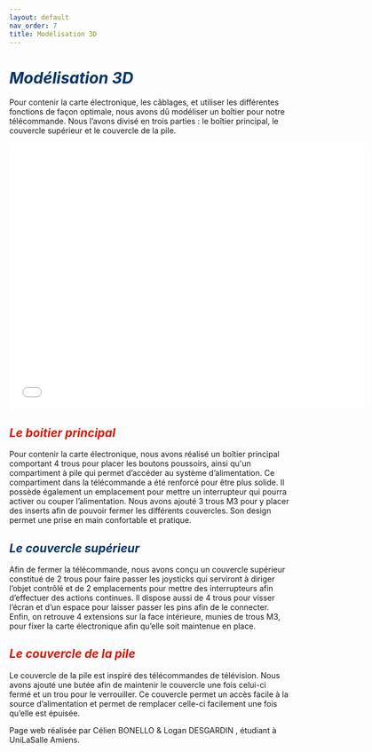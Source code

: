 ```yaml
---
layout: default
nav_order: 7
title: Modélisation 3D
---
```


# <span style="color:#003366">_Modélisation 3D_</span>

Pour contenir la carte électronique, les câblages, et utiliser les différentes fonctions de façon optimale, nous avons dû modéliser un boîtier pour notre télécommande. Nous l’avons divisé en trois parties : le boîtier principal, le couvercle supérieur et le couvercle de la pile.

<iframe width="640" height="480" src="images/mod1.stl" frameborder="0" allow="autoplay; fullscreen; vr" mozallowfullscreen="true" webkitallowfullscreen="true"></iframe>

## <span style="color:#DB1702">_Le boitier principal_</span>

Pour contenir la carte électronique, nous avons réalisé un boîtier principal comportant 4 trous pour placer les boutons poussoirs, ainsi qu'un compartiment à pile qui permet d’accéder au système d’alimentation. Ce compartiment dans la télécommande a été renforcé pour être plus solide. Il possède également un emplacement pour mettre un interrupteur qui pourra activer ou couper l’alimentation. Nous avons ajouté 3 trous M3 pour y placer des inserts afin de pouvoir fermer les différents couvercles. Son design permet une prise en main confortable et pratique.

## <span style="color:#003366">_Le couvercle supérieur_</span>

Afin de fermer la télécommande, nous avons conçu un couvercle supérieur constitué de 2 trous pour faire passer les joysticks qui serviront à diriger l’objet contrôlé et de 2 emplacements pour mettre des interrupteurs afin d’effectuer des actions continues. Il dispose aussi de 4 trous pour visser l’écran et d’un espace pour laisser passer les pins afin de le connecter. Enfin, on retrouve 4 extensions sur la face intérieure, munies de trous M3, pour fixer la carte électronique afin qu’elle soit maintenue en place.

## <span style="color:#DB1702">_Le couvercle de la pile_</span>

Le couvercle de la pile est inspiré des télécommandes de télévision. Nous avons ajouté une butée afin de maintenir le couvercle une fois celui-ci fermé et un trou pour le verrouiller. Ce couvercle permet un accès facile à la source d’alimentation et permet de remplacer celle-ci facilement une fois qu’elle est épuisée.


Page web réalisée par Célien BONELLO & Logan DESGARDIN , étudiant à UniLaSalle Amiens.
